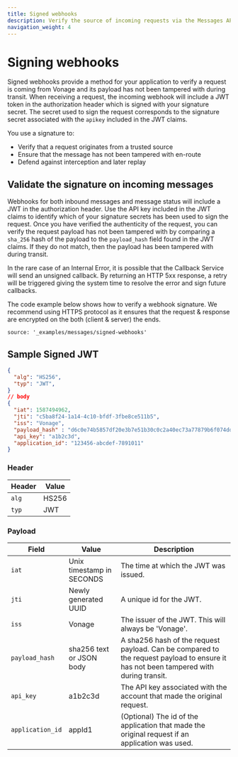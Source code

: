```yaml
---
title: Signed webhooks
description: Verify the source of incoming requests via the Messages API.
navigation_weight: 4
---
```


# Signing webhooks

Signed webhooks provide a method for your application to verify a request is coming from Vonage and its payload has not been tampered with during transit. When receiving a request, the incoming webhook will include a JWT token in the authorization header which is signed with your signature secret. The secret used to sign the request corresponds to the signature secret associated with the `apikey` included in the JWT claims.

You use a signature to:

* Verify that a request originates from a trusted source
* Ensure that the message has not been tampered with en-route
* Defend against interception and later replay

## Validate the signature on incoming messages

Webhooks for both inbound messages and message status will include a JWT in the authorization header. Use the API key included in the JWT claims to identify which of your signature secrets has been used to sign the request. Once you have verified the authenticity of the request, you can verify the request payload has not been tampered with by comparing a `sha_256` hash of the payload to the `payload_hash` field found in the JWT claims. If they do not match, then the payload has been tampered with during transit.

In the rare case of an Internal Error, it is possible that the Callback Service will send an unsigned callback. By returning an HTTP 5xx response, a retry will be triggered giving the system time to resolve the error and sign future callbacks.

The code example below shows how to verify a webhook signature. We recommend using HTTPS protocol as it ensures that the request & response are encrypted on the both (client & server) the ends.

```code_snippets
source: '_examples/messages/signed-webhooks'
```

## Sample Signed JWT

```json
{
  "alg": "HS256",
  "typ": "JWT",
}
// body
{
  "iat": 1587494962,
  "jti": "c5ba8f24-1a14-4c10-bfdf-3fbe8ce511b5",
  "iss": "Vonage",
  "payload_hash" : "d6c0e74b5857df20e3b7e51b30c0c2a40ec73a77879b6f074ddc7a2317dd031b",
  "api_key": "a1b2c3d",
  "application_id": "123456-abcdef-7891011"
}
```

### Header

Header | Value
-- | --
`alg` | HS256
`typ` | JWT

### Payload

Field | Value | Description
--- | --- | ---
`iat` |  Unix timestamp in SECONDS | The time at which the JWT was issued.
`jti` | Newly generated UUID | A unique id for the JWT.
`iss` | Vonage | The issuer of the JWT. This will always be 'Vonage'.
`payload_hash` | sha256 text or JSON body | A sha256 hash of the request payload. Can be compared to the request payload to ensure it has not been tampered with during transit.
`api_key` | a1b2c3d | The API key associated with the account that made the original request.
`application_id` | appId1 | (Optional) The id of the application that made the original request if an application was used.
